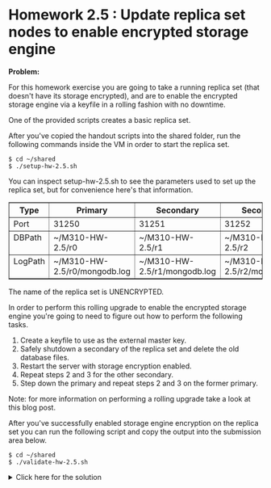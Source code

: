 # Homework 2.5 : Update replica set nodes to enable encrypted storage engine

**Problem:**

For this homework exercise you are going to take a running replica set (that doesn't have its storage encrypted), and are to enable the encrypted storage engine via a keyfile in a rolling fashion with no downtime.

One of the provided scripts creates a basic replica set.

After you've copied the handout scripts into the shared folder, run the following commands inside the VM in order to start the replica set.

```
$ cd ~/shared
$ ./setup-hw-2.5.sh
```

You can inspect setup-hw-2.5.sh to see the parameters used to set up the replica set, but for convenience here's that information.

<table border="1" class="docutils">
<colgroup>
<col width="12%">
<col width="29%">
<col width="29%">
<col width="29%">
</colgroup>
<thead valign="bottom">
<tr><th class="head">Type</th>
<th class="head">Primary</th>
<th class="head">Secondary</th>
<th class="head">Secondary</th>
</tr>
</thead>
<tbody valign="top">
<tr><td>Port</td>
<td>31250</td>
<td>31251</td>
<td>31252</td>
</tr>
<tr><td>DBPath</td>
<td>~/M310-HW-2.5/r0</td>
<td>~/M310-HW-2.5/r1</td>
<td>~/M310-HW-2.5/r2</td>
</tr>
<tr><td>LogPath</td>
<td>~/M310-HW-2.5/r0/mongodb.log</td>
<td>~/M310-HW-2.5/r1/mongodb.log</td>
<td>~/M310-HW-2.5/r2/mongodb.log</td>
</tr>
</tbody>
</table>

The name of the replica set is UNENCRYPTED.

In order to perform this rolling upgrade to enable the encrypted storage engine you're going to need to figure out how to perform the following tasks.

1. Create a keyfile to use as the external master key.
2. Safely shutdown a secondary of the replica set and delete the old database files.
3. Restart the server with storage encryption enabled.
4. Repeat steps 2 and 3 for the other secondary.
5. Step down the primary and repeat steps 2 and 3 on the former primary.

Note: for more information on performing a rolling upgrade take a look at this blog post.

After you've successfully enabled storage engine encryption on the replica set you can run the following script and copy the output into the submission area below.

```
$ cd ~/shared
$ ./validate-hw-2.5.sh
```

<details>
  <summary>Click here for the solution</summary>
    Answer: {"doc":{"str":"The quick brown fox jumps over the lazy dog"},"isEnabled":true}
</details>

